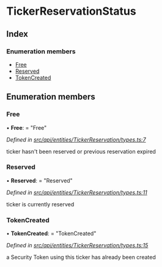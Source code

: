 # TickerReservationStatus

## Index

### Enumeration members

* [Free](tickerreservationstatus.md#free)
* [Reserved](tickerreservationstatus.md#reserved)
* [TokenCreated](tickerreservationstatus.md#tokencreated)

## Enumeration members

### Free

• **Free**: = "Free"

_Defined in_ [_src/api/entities/TickerReservation/types.ts:7_](https://github.com/PolymathNetwork/polymesh-sdk/blob/56921667/src/api/entities/TickerReservation/types.ts#L7)

ticker hasn't been reserved or previous reservation expired

### Reserved

• **Reserved**: = "Reserved"

_Defined in_ [_src/api/entities/TickerReservation/types.ts:11_](https://github.com/PolymathNetwork/polymesh-sdk/blob/56921667/src/api/entities/TickerReservation/types.ts#L11)

ticker is currently reserved

### TokenCreated

• **TokenCreated**: = "TokenCreated"

_Defined in_ [_src/api/entities/TickerReservation/types.ts:15_](https://github.com/PolymathNetwork/polymesh-sdk/blob/56921667/src/api/entities/TickerReservation/types.ts#L15)

a Security Token using this ticker has already been created

